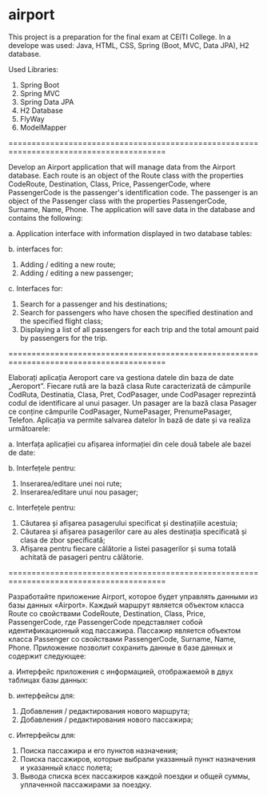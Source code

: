 # airport
This project is a preparation for the final exam at CEITI College. In a develope was used: Java, HTML, CSS, Spring (Boot, MVC, Data JPA), H2 database.

Used Libraries:
1) Spring Boot
2) Spring MVC
3) Spring Data JPA
4) H2 Database
5) FlyWay
6) ModelMapper

========================================================================================

Develop an Airport application that will manage data from the Airport database. Each route is an object of the Route class with the properties CodeRoute, Destination, Class, Price, PassengerCode, where PassengerCode is the passenger's identification code. The passenger is an object of the Passenger class with the properties PassengerCode, Surname, Name, Phone. The application will save data in the database and contains the following:

a. Application interface with information displayed in two database tables:

b. interfaces for:
1) Adding / editing a new route;
2) Adding / editing a new passenger;

c. Interfaces for:
1) Search for a passenger and his destinations;
2) Search for passengers who have chosen the specified destination and the specified flight class;
3) Displaying a list of all passengers for each trip and the total amount paid by passengers for the trip.

========================================================================================

Elaborați aplicația Aeroport care va gestiona datele din baza de date „Aeroport”. Fiecare rută are la bază clasa Rute caracterizată de câmpurile CodRuta, Destinatia, Clasa, Pret, CodPasager, unde CodPasager reprezintă codul de identificare al unui pasager. Un pasager are la bază clasa Pasager ce conține câmpurile CodPasager, NumePasager, PrenumePasager, Telefon. Aplicația va permite salvarea datelor în bază de date și va realiza următoarele:

a. Interfața aplicației cu afișarea informației din cele două tabele ale bazei de date:

b. Interfețele pentru:
1) Inserarea/editare unei noi rute;
2) Inserarea/editare unui nou pasager;

c. Interfețele pentru:
1) Căutarea și afișarea pasagerului specificat și destinațiile acestuia;
2) Căutarea și afișarea pasagerilor care au ales destinația specificată și clasa de zbor specificată;
3) Afișarea pentru fiecare călătorie a listei pasagerilor și suma totală achitată de pasageri pentru călătorie.

========================================================================================

Разработайте приложение Airport, которое будет управлять данными из базы данных «Airport». Каждый маршрут является объектом класса Route со свойствами CodeRoute, Destination, Class, Price, PassengerCode, где PassengerCode представляет собой идентификационный код пассажира. Пассажир является объектом класса Passenger со свойствами PassengerCode, Surname, Name, Phone. Приложение позволит сохранить данные в базе данных и содержит следующее:

a. Интерфейс приложения с информацией, отображаемой в двух таблицах базы данных:

b. интерфейсы для:
1) Добавления / редактирования нового маршрута;
2) Добавления / редактирования нового пассажира;

c. Интерфейсы для:
1) Поиска пассажира и его пунктов назначения;
2) Поиска пассажиров, которые выбрали указанный пункт назначения и указанный класс полета;
3) Вывода списка всех пассажиров каждой поездки и общей суммы, уплаченной пассажирами за поездку.
